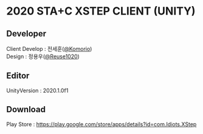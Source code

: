 # 2020 STA+C XSTEP CLIENT (UNITY)

## Developer

Client Develop : 전세훈([@Komorio](https://github.com/Komorio)) <br>
Design : 정용우([@Reuse1020](https://github.com/Reuse1020)) <br>

## Editor
UnityVersion : 2020.1.0f1

## Download
Play Store : https://play.google.com/store/apps/details?id=com.Idiots.XStep
